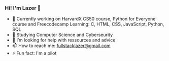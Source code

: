 ### Hi! I'm Lazer 👋

- 🔭 Currently working on HarvardX CS50 course, Python for Everyone course and Freecodecamp
  Learning: C, HTML, CSS, JavaScript, Python, SQL
- 🌱 Studying Computer Science and Cyberseurity
- 🤔 I’m looking for help with ressources and advice
- 📫 How to reach me: fullstacklazer@gmail.com
- ⚡ Fun fact: I'm a pilot

